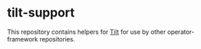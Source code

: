 # tilt-support

This repository contains helpers for [Tilt](https://tilt.dev) for use by other operator-framework repositories.
